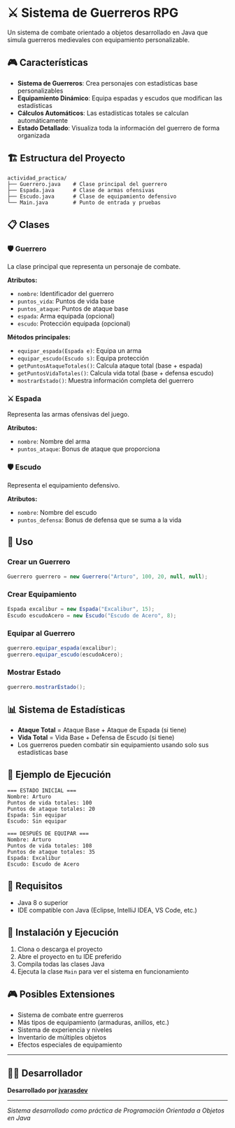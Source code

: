 # ⚔️ Sistema de Guerreros RPG

Un sistema de combate orientado a objetos desarrollado en Java que simula guerreros medievales con equipamiento personalizable.

## 🎮 Características

- **Sistema de Guerreros**: Crea personajes con estadísticas base personalizables
- **Equipamiento Dinámico**: Equipa espadas y escudos que modifican las estadísticas
- **Cálculos Automáticos**: Las estadísticas totales se calculan automáticamente
- **Estado Detallado**: Visualiza toda la información del guerrero de forma organizada

## 🏗️ Estructura del Proyecto

```
actividad_practica/
├── Guerrero.java    # Clase principal del guerrero
├── Espada.java      # Clase de armas ofensivas
├── Escudo.java      # Clase de equipamiento defensivo
└── Main.java        # Punto de entrada y pruebas
```

## 📋 Clases

### 🛡️ Guerrero
La clase principal que representa un personaje de combate.

**Atributos:**
- `nombre`: Identificador del guerrero
- `puntos_vida`: Puntos de vida base
- `puntos_ataque`: Puntos de ataque base
- `espada`: Arma equipada (opcional)
- `escudo`: Protección equipada (opcional)

**Métodos principales:**
- `equipar_espada(Espada e)`: Equipa un arma
- `equipar_escudo(Escudo s)`: Equipa protección
- `getPuntosAtaqueTotales()`: Calcula ataque total (base + espada)
- `getPuntosVidaTotales()`: Calcula vida total (base + defensa escudo)
- `mostrarEstado()`: Muestra información completa del guerrero

### ⚔️ Espada
Representa las armas ofensivas del juego.

**Atributos:**
- `nombre`: Nombre del arma
- `puntos_ataque`: Bonus de ataque que proporciona

### 🛡️ Escudo
Representa el equipamiento defensivo.

**Atributos:**
- `nombre`: Nombre del escudo
- `puntos_defensa`: Bonus de defensa que se suma a la vida

## 🚀 Uso

### Crear un Guerrero
```java
Guerrero guerrero = new Guerrero("Arturo", 100, 20, null, null);
```

### Crear Equipamiento
```java
Espada excalibur = new Espada("Excalibur", 15);
Escudo escudoAcero = new Escudo("Escudo de Acero", 8);
```

### Equipar al Guerrero
```java
guerrero.equipar_espada(excalibur);
guerrero.equipar_escudo(escudoAcero);
```

### Mostrar Estado
```java
guerrero.mostrarEstado();
```

## 📊 Sistema de Estadísticas

- **Ataque Total** = Ataque Base + Ataque de Espada (si tiene)
- **Vida Total** = Vida Base + Defensa de Escudo (si tiene)
- Los guerreros pueden combatir sin equipamiento usando solo sus estadísticas base

## 🎯 Ejemplo de Ejecución

```
=== ESTADO INICIAL ===
Nombre: Arturo
Puntos de vida totales: 100
Puntos de ataque totales: 20
Espada: Sin equipar
Escudo: Sin equipar

=== DESPUÉS DE EQUIPAR ===
Nombre: Arturo
Puntos de vida totales: 108
Puntos de ataque totales: 35
Espada: Excalibur
Escudo: Escudo de Acero
```

## 🔧 Requisitos

- Java 8 o superior
- IDE compatible con Java (Eclipse, IntelliJ IDEA, VS Code, etc.)

## 📝 Instalación y Ejecución

1. Clona o descarga el proyecto
2. Abre el proyecto en tu IDE preferido
3. Compila todas las clases Java
4. Ejecuta la clase `Main` para ver el sistema en funcionamiento

## 🎮 Posibles Extensiones

- Sistema de combate entre guerreros
- Más tipos de equipamiento (armaduras, anillos, etc.)
- Sistema de experiencia y niveles
- Inventario de múltiples objetos
- Efectos especiales de equipamiento

---

## 👨‍💻 Desarrollador

**Desarrollado por [jvarasdev](https://github.com/jvarasdev)**

---

*Sistema desarrollado como práctica de Programación Orientada a Objetos en Java*
